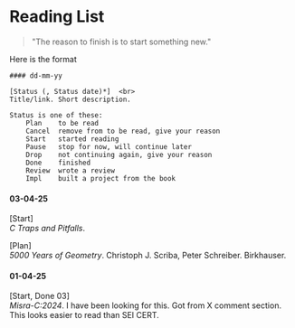 # Reading List

> "The reason to finish is to start something new."

Here is the format

```
#### dd-mm-yy

[Status (, Status date)*]  <br>
Title/link. Short description.

Status is one of these:
    Plan    to be read
    Cancel  remove from to be read, give your reason
    Start   started reading
    Pause   stop for now, will continue later
    Drop    not continuing again, give your reason
    Done    finished
    Review  wrote a review
    Impl    built a project from the book
```

#### 03-04-25

[Start]  <br>
_C Traps and Pitfalls_.

[Plan]  <br>
_5000 Years of Geometry_. Christoph J. Scriba, Peter Schreiber. Birkhauser.

#### 01-04-25

[Start, Done 03]  <br>
_Misra-C:2024_. I have been looking for this. Got from X comment section. This looks easier to read than SEI CERT.
